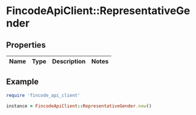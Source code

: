 # FincodeApiClient::RepresentativeGender

## Properties

| Name | Type | Description | Notes |
| ---- | ---- | ----------- | ----- |

## Example

```ruby
require 'fincode_api_client'

instance = FincodeApiClient::RepresentativeGender.new()
```

